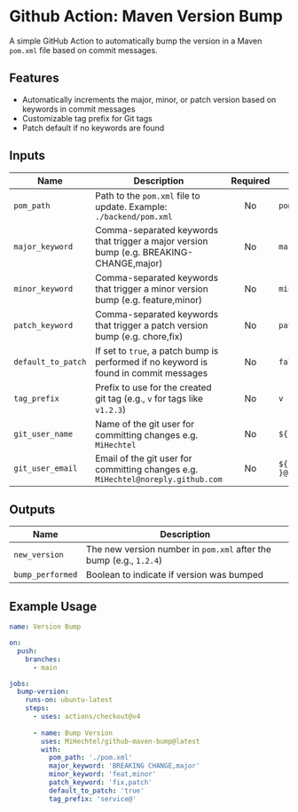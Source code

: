 # Github Action: Maven Version Bump

A simple GitHub Action to automatically bump the version in a Maven `pom.xml` file based on commit messages.

## Features

- Automatically increments the major, minor, or patch version based on keywords in commit messages
- Customizable tag prefix for Git tags
- Patch default if no keywords are found

## Inputs

| Name               | Description                                                                             | Required | Default                                      |
|--------------------|-----------------------------------------------------------------------------------------|:--------:|----------------------------------------------|
| `pom_path`         | Path to the `pom.xml` file to update. Example: `./backend/pom.xml`                      |    No    | `pom.xml`                                    |
| `major_keyword`    | Comma-separated keywords that trigger a major version bump (e.g. BREAKING-CHANGE,major) |    No    | `major`                                      |
| `minor_keyword`    | Comma-separated keywords that trigger a minor version bump (e.g. feature,minor)         |    No    | `minor`                                      |
| `patch_keyword`    | Comma-separated keywords that trigger a patch version bump (e.g. chore,fix)             |    No    | `patch`                                      |
| `default_to_patch` | If set to `true`, a patch bump is performed if no keyword is found in commit messages   |    No    | `false`                                      |
| `tag_prefix`       | Prefix to use for the created git tag (e.g., `v` for tags like `v1.2.3`)                |    No    | `v`                                          |
| `git_user_name`    | Name of the git user for committing changes e.g. `MiHechtel`                            |    No    | `${ github.actor }`                          |
| `git_user_email`   | Email of the git user for committing changes e.g. `MiHechtel@noreply.github.com`        |    No    | `${ github.actor }@users.noreply.github.com` |

## Outputs

| Name             | Description                                                        |
|------------------|--------------------------------------------------------------------|
| `new_version`    | The new version number in `pom.xml` after the bump (e.g., `1.2.4`) |
| `bump_performed` | Boolean to indicate if version was bumped                          |

## Example Usage

```yaml
name: Version Bump

on:
  push:
    branches:
      - main

jobs:
  bump-version:
    runs-on: ubuntu-latest
    steps:
      - uses: actions/checkout@v4
      
      - name: Bump Version
        uses: MiHechtel/github-maven-bump@latest
        with:
          pom_path: './pom.xml'
          major_keyword: 'BREAKING CHANGE,major'
          minor_keyword: 'feat,minor'
          patch_keyword: 'fix,patch'
          default_to_patch: 'true'
          tag_prefix: 'service@'